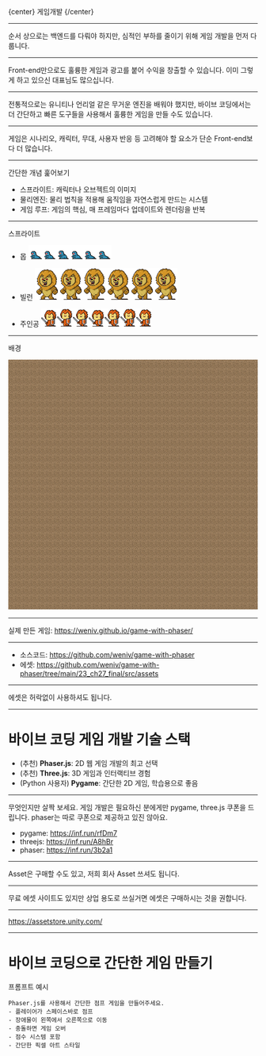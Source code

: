 {center}
게임개발
{/center}

---

순서 상으로는 백엔드를 다뤄야 하지만, 심적인 부하를 줄이기 위해 게임 개발을 먼저 다룹니다.

---

Front-end만으로도 훌륭한 게임과 광고를 붙어 수익을 창출할 수 있습니다. 이미 그렇게 하고 있으신 대표님도 많으십니다.

---

전통적으로는 유니티나 언리얼 같은 무거운 엔진을 배워야 했지만, 바이브 코딩에서는 더 간단하고 빠른 도구들을 사용해서 훌륭한 게임을 만들 수도 있습니다.

---

게임은 시나리오, 캐릭터, 무대, 사용자 반응 등 고려해야 할 요소가 단순 Front-end보다 더 많습니다.

---

간단한 개념 훑어보기
* 스프라이트: 캐릭터나 오브젝트의 이미지
* 물리엔진: 물리 법칙을 적용해 움직임을 자연스럽게 만드는 시스템
* 게임 루프: 게임의 핵심, 매 프레임마다 업데이트와 렌더링을 반복

---

스프라이트

* 몹
![몹1](images/mob1.png)

* 빌런
![빌런1](images/lion.png)

* 주인공
![주인공1](images/player.png)

---

배경

![배경1](images/background.png)

---

실제 만든 게임: https://weniv.github.io/game-with-phaser/

---

* 소스코드: https://github.com/weniv/game-with-phaser
* 에셋: https://github.com/weniv/game-with-phaser/tree/main/23_ch27_final/src/assets

---

에셋은 허락없이 사용하셔도 됩니다.

---

# 바이브 코딩 게임 개발 기술 스택

* (추천) **Phaser.js**: 2D 웹 게임 개발의 최고 선택
* (추천) **Three.js**: 3D 게임과 인터랙티브 경험
* (Python 사용자) **Pygame**: 간단한 2D 게임, 학습용으로 좋음

---

무엇인지만 살짝 보세요. 게임 개발은 필요하신 분에게만 pygame, three.js 쿠폰을 드립니다. phaser는 따로 쿠폰으로 제공하고 있진 않아요.

* pygame: https://inf.run/rfDm7
* threejs: https://inf.run/A8hBr
* phaser: https://inf.run/3b2a1

---

Asset은 구매할 수도 있고, 저희 회사 Asset 쓰셔도 됩니다.

---

무료 에셋 사이트도 있지만 상업 용도로 쓰실거면 에셋은 구매하시는 것을 권합니다.

---

https://assetstore.unity.com/

---

# 바이브 코딩으로 간단한 게임 만들기

프롬프트 예시
```
Phaser.js를 사용해서 간단한 점프 게임을 만들어주세요.
- 플레이어가 스페이스바로 점프
- 장애물이 왼쪽에서 오른쪽으로 이동
- 충돌하면 게임 오버
- 점수 시스템 포함
- 간단한 픽셀 아트 스타일
```
